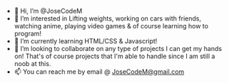 - 👋 Hi, I’m @JoseCodeM
- 👀 I’m interested in Lifting weights, working on cars with friends, watching anime, playing video games & of course learning how to program!
- 🌱 I’m currently learning HTML/CSS & Javascript!
- 💞️ I’m looking to collaborate on any type of projects I can get my hands on! That's of course projects that I'm able to handle since I am still a noob at this. 
- 📫 You can reach me by email @ JoseCodeM@gmail.com

<!---
JoseCodeM/JoseCodeM is a ✨ special ✨ repository because its `README.md` (this file) appears on your GitHub profile.
You can click the Preview link to take a look at your changes.
--->
